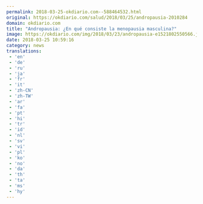 ```yaml
---
permalink: 2018-03-25-okdiario.com--588464532.html
original: https://okdiario.com/salud/2018/03/25/andropausia-2010284
domain: okdiario.com
title: "Andropausia: ¿En qué consiste la menopausia masculina?"
image: https://okdiario.com/img/2018/03/23/andropausia-e1521802550566.jpg
date: 2018-03-25 10:59:16
category: news
translations: 
 - 'en'
 - 'de'
 - 'ru'
 - 'ja'
 - 'fr'
 - 'it'
 - 'zh-CN'
 - 'zh-TW'
 - 'ar'
 - 'fa'
 - 'pt'
 - 'hi'
 - 'tr'
 - 'id'
 - 'nl'
 - 'sv'
 - 'vi'
 - 'pl'
 - 'ko'
 - 'no'
 - 'da'
 - 'th'
 - 'ta'
 - 'ms'
 - 'hy'
---
```


